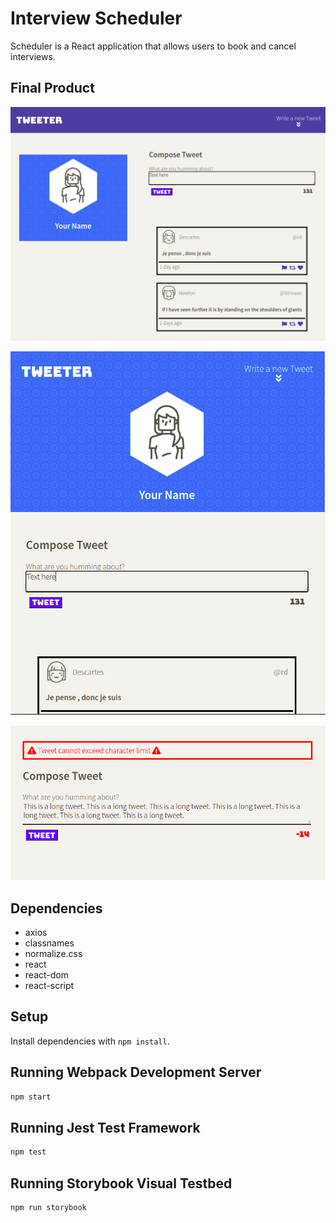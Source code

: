 # Interview Scheduler

Scheduler is a React application that allows users to book and cancel interviews.

## Final Product

!["Screenshot of desktop layout"](https://github.com/MM0nty/Tweeter/blob/6afff236c820fe297f20c27a4f6bc4508bdc4878/Documents/Desktop-Layout-Design.png)

!["Screenshot of tablet layout"](https://github.com/MM0nty/Tweeter/blob/6afff236c820fe297f20c27a4f6bc4508bdc4878/Documents/Tablet-Layout-Design.png)

!["Screenshot of character limit exceeded tweet"](https://github.com/MM0nty/Tweeter/blob/6afff236c820fe297f20c27a4f6bc4508bdc4878/Documents/Error.png)

## Dependencies

- axios
- classnames
- normalize.css
- react
- react-dom
- react-script

## Setup

Install dependencies with `npm install`.

## Running Webpack Development Server

```sh
npm start
```

## Running Jest Test Framework

```sh
npm test
```

## Running Storybook Visual Testbed

```sh
npm run storybook
```
